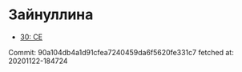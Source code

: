 # Зайнуллина
- [30: CE](30.md)

Commit: 90a104db4a1d91cfea7240459da6f5620fe331c7
 fetched at: 20201122-184724
